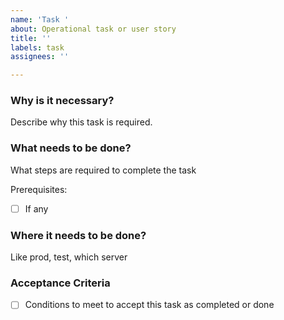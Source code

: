 ```yaml
---
name: 'Task '
about: Operational task or user story
title: ''
labels: task
assignees: ''

---
```


### Why is it necessary?
Describe why this task is required.

### What needs to be done?
What steps are required to complete the task

Prerequisites: 
- [ ] If any

### Where it needs to be done?
Like prod, test, which server 

### Acceptance Criteria
- [ ] Conditions to meet to accept this task as completed or done
